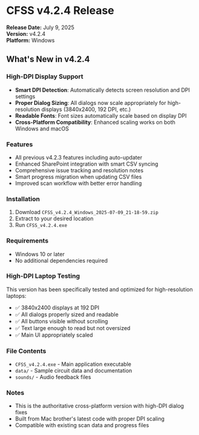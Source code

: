 # CFSS v4.2.4 Release

**Release Date:** July 9, 2025  
**Version:** v4.2.4  
**Platform:** Windows  

## What's New in v4.2.4

### High-DPI Display Support
- **Smart DPI Detection**: Automatically detects screen resolution and DPI settings
- **Proper Dialog Sizing**: All dialogs now scale appropriately for high-resolution displays (3840x2400, 192 DPI, etc.)
- **Readable Fonts**: Font sizes automatically scale based on display DPI
- **Cross-Platform Compatibility**: Enhanced scaling works on both Windows and macOS

### Features
- All previous v4.2.3 features including auto-updater
- Enhanced SharePoint integration with smart CSV syncing
- Comprehensive issue tracking and resolution notes
- Smart progress migration when updating CSV files
- Improved scan workflow with better error handling

### Installation
1. Download `CFSS_v4.2.4_Windows_2025-07-09_21-18-59.zip`
2. Extract to your desired location
3. Run `CFSS_v4.2.4.exe`

### Requirements
- Windows 10 or later
- No additional dependencies required

### High-DPI Laptop Testing
This version has been specifically tested and optimized for high-resolution laptops:
- ✅ 3840x2400 displays at 192 DPI
- ✅ All dialogs properly sized and readable
- ✅ All buttons visible without scrolling
- ✅ Text large enough to read but not oversized
- ✅ Main UI appropriately scaled

### File Contents
- `CFSS_v4.2.4.exe` - Main application executable
- `data/` - Sample circuit data and documentation
- `sounds/` - Audio feedback files

### Notes
- This is the authoritative cross-platform version with high-DPI dialog fixes
- Built from Mac brother's latest code with proper DPI scaling
- Compatible with existing scan data and progress files
